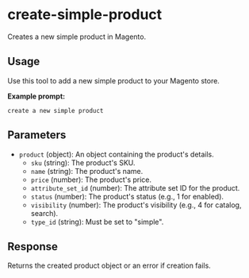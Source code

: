 # create-simple-product

Creates a new simple product in Magento.

## Usage

Use this tool to add a new simple product to your Magento store.

**Example prompt:**
```
create a new simple product
```

## Parameters
- `product` (object): An object containing the product's details.
  - `sku` (string): The product's SKU.
  - `name` (string): The product's name.
  - `price` (number): The product's price.
  - `attribute_set_id` (number): The attribute set ID for the product.
  - `status` (number): The product's status (e.g., 1 for enabled).
  - `visibility` (number): The product's visibility (e.g., 4 for catalog, search).
  - `type_id` (string): Must be set to "simple".

## Response
Returns the created product object or an error if creation fails. 